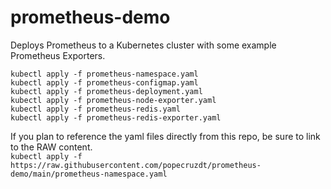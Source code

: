 # prometheus-demo

Deploys Prometheus to a Kubernetes cluster with some example Prometheus Exporters.

`kubectl apply -f prometheus-namespace.yaml`\
`kubectl apply -f prometheus-configmap.yaml`\
`kubectl apply -f prometheus-deployment.yaml`\
`kubectl apply -f prometheus-node-exporter.yaml`\
`kubectl apply -f prometheus-redis.yaml`\
`kubectl apply -f prometheus-redis-exporter.yaml`

If you plan to reference the yaml files directly from this repo, be sure to link to the RAW content.\
`kubectl apply -f https://raw.githubusercontent.com/popecruzdt/prometheus-demo/main/prometheus-namespace.yaml`
